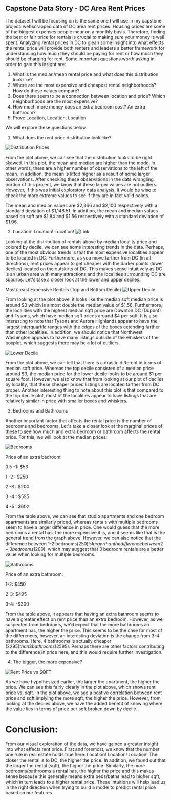 ## Capstone Data Story - DC Area Rent Prices

The dataset I will be focusing on is the same one I will use in my capstone project: webscrapped data of DC area rent prices. Housing prices are some of the biggest expenses people incur on a monthly basis. Therefore, finding the best or fair price for rentals is crucial to making sure your money is well spent. Analyzing rental prices in DC to glean some insight into what effects the rental price will provide both renters and leaders a better framework for understanding how much they should be paying for rent or how much they should be charging for rent.  Some important questions worth asking in order to gain this insight are:

1. What is the median/mean rental price and what does this distribution look like?
2. Where are the most expensive and cheapest rental neighborhoods? How do these values compare?
3. Does there seem to be a connection between location and price? Which neighborhoods are the most expensive?
4. How much more money does an extra bedroom cost? An extra bathroom? 
5. Prove Location, Location, Location


We will explore these questions below:


1. What does the rent price distribution look like?

![Distribution Prices](https://github.com/TCummings03/Capstone-Data-Story/blob/master/Images/download.png)

From the plot above, we can see that the distribution looks to be right skewed. In this plot, the mean and median are higher than the mode. In other words, there are a higher number of observations to the left of the mean. In addition, the mean is lifted higher as a result of some larger observations.  After checking these observations in the data wrangling portion of this project, we know that these larger values are not outliers. However, if this was initial exploratory data analysis, it would be wise to check the more extreme values to see if they are in fact valid points.  

The mean and median values are $2,366 and $2,100 respectively with a standard deviation of $1,148.51. In addition, the mean and median values based on sqft are $1.84 and $1.56 respectively with a standard deviation of $1.06.

2. Location! Location! Location!
![Link](https://github.com/TCummings03/Capstone-Data-Story/blob/master/Images/bokeh%20plot.png)

Looking at the distribution of rentals above by median locality price and colored by decile, we can see some interesting trends in the data. Perhaps, one of the most obvious trends is that the most expensive localities appear to be located in DC. Furthermore, as you move farther from DC (in all directions), rent prices appear to get cheaper with the darker points (lower deciles) located on the outskirts of DC. This makes sense intuitively as DC is an urban area with many attractions and the localities surrounding DC are suburbs. Let's take a closer look at the lower and upper deciles.

Most/Least Expensive Rentals (Top and Bottom Decile)
![Upper Decile](https://github.com/TCummings03/Capstone-Data-Story/blob/master/Images/Top10.png)

From looking at the plot above, it looks like the median sqft median price is around $3 which is almost double the median value of $1.56. Furthermore, the localities with the highest median sqft price are Downton DC (Dupont) and Tysons, which have median sqft prices around $4 per sqft. It is also interesting to note that Tysons and Aurora Highlands appear to have the largest interquartile ranges with the edges of the boxes extending farther than other localities.  In addition, we should notice that Northwest Washington appears to have many listings outside of the whiskers of the boxplot, which suggests there may be a lot of outliers.

![Lower Decile](https://github.com/TCummings03/Capstone-Data-Story/blob/master/Images/Bottom10.png)

From the plot above, we can tell that there is a drastic different in terms of median sqft price. Whereas the top decile consisted of a median price around $3, the median price for the lower decile looks to be around $1 per square foot. However, we also know that from looking at our plot of deciles by locality, that these cheaper priced listings are located farther from DC proper.  Another interesting thing to note about this plot is that compared to the top decile plot, most of the localities appear to have listings that are relatively similar in price with smaller boxes and whiskers.  

3. Bedrooms and Bathrooms

Another important factor that affects the rental price is the number of bedrooms and bedrooms. Let's take a closer look at the marginal prices of these to see how much and extra bedroom or bathroom affects the rental price.  For this, we will look at the median prices:

![Bedrooms](https://github.com/TCummings03/Capstone-Data-Story/blob/master/Images/Bedrooms.png)

Price of an extra bedroom:

0.5 -1: $53

1 -2 : $250

2 -3 : $200

3 -4 : $595

4 -5 : $602

From the table above, we can see that studio apartments and one bedroom apartments are similarly priced, whereas rentals with multiple bedrooms seem to have a larger difference in price.  One would guess that the more bedrooms a rental has, the more expensive it is, and it seems like that is the general trend from the graph above. However, we can also notice that the difference between 1-2 bedrooms($250) is larger than the difference between 2-3 bedrooms ($200), which may suggest that 3 bedroom rentals are a better value when looking for multiple bedrooms.


![Bathrooms](https://github.com/TCummings03/Capstone-Data-Story/blob/master/Images/Bathrooms.png)

Price of an extra bathroom:

1-2: $450

2-3: $495

3-4: -$300

From the table above, it appears that having an extra bathroom seems to have a greater effect on rent price than an extra bedroom.  However, as we suspected from bedrooms, we'd expect that the more bathrooms an apartment has, the higher the price. This seems to be the case for most of the differences, however, an interesting deviation is the change from 3-4 bathrooms.  Here, 4 bathrooms is actually cheaper ($2295) than 3 bathrooms ($2595).  Perhaps there are other factors contributing to the difference in price here, and this would require further investigation.

4. The bigger, the more expensive?

![Rent Price vs SQFT](https://github.com/TCummings03/Capstone-Data-Story/blob/master/Images/Rent%20price%20vs%20SQFT.png)

As we have hypothesized earlier, the larger the apartment, the higher the price. We can see this fairly clearly in the plot above, which shows rent price vs. sqft.  In the plot above, we see a postive correlation between rent price and sqft implying the more sqft, the higher the price.  However, from looking at the deciles above, we have the added benefit of knowing where the value lies in terms of price per sqft broken down by decile.  

# Conclusion:

From our visual exploration of the data, we have gained a greater insight into what effects rent price. First and foremost, we know that the number one rule in real estate holds true here: Location! Location! Location! The closer the rental is to DC, the higher the price.  In addition, we found out that the larger the rental (sqft), the higher the price.  Similarly, the more bedrooms/bathrooms a rental has, the higher the price and this makes sense because this generally means extra beds/baths lead to higher sqft, which in turn leads to a higher rental price. These intuitions will help lead us in the right direction when trying to build a model to predict rental price based on our features.
